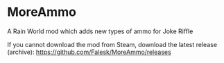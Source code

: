# MoreAmmo
A Rain World mod which adds new types of ammo for Joke Riffle

If you cannot download the mod from Steam, download the latest release (archive): https://github.com/Falesk/MoreAmmo/releases
